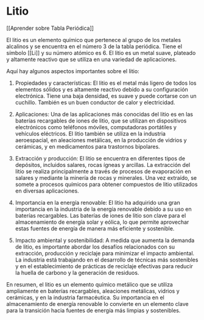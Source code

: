 # Litio

[[Aprender sobre Tabla Periódica]]

El litio es un elemento químico que pertenece al grupo de los metales alcalinos y se encuentra en el número 3 de la tabla periódica. Tiene el símbolo [[Li]] y su número atómico es 6. El litio es un metal suave, plateado y altamente reactivo que se utiliza en una variedad de aplicaciones.

Aquí hay algunos aspectos importantes sobre el litio:

1. Propiedades y características: El litio es el metal más ligero de todos los elementos sólidos y es altamente reactivo debido a su configuración electrónica. Tiene una baja densidad, es suave y puede cortarse con un cuchillo. También es un buen conductor de calor y electricidad.
    
2. Aplicaciones: Una de las aplicaciones más conocidas del litio es en las baterías recargables de iones de litio, que se utilizan en dispositivos electrónicos como teléfonos móviles, computadoras portátiles y vehículos eléctricos. El litio también se utiliza en la industria aeroespacial, en aleaciones metálicas, en la producción de vidrios y cerámicas, y en medicamentos para trastornos bipolares.
    
3. Extracción y producción: El litio se encuentra en diferentes tipos de depósitos, incluidos salares, rocas ígneas y arcillas. La extracción del litio se realiza principalmente a través de procesos de evaporación en salares y mediante la minería de rocas y minerales. Una vez extraído, se somete a procesos químicos para obtener compuestos de litio utilizados en diversas aplicaciones.
    
4. Importancia en la energía renovable: El litio ha adquirido una gran importancia en la industria de la energía renovable debido a su uso en baterías recargables. Las baterías de iones de litio son clave para el almacenamiento de energía solar y eólica, lo que permite aprovechar estas fuentes de energía de manera más eficiente y sostenible.
    
5. Impacto ambiental y sostenibilidad: A medida que aumenta la demanda de litio, es importante abordar los desafíos relacionados con su extracción, producción y reciclaje para minimizar el impacto ambiental. La industria está trabajando en el desarrollo de técnicas más sostenibles y en el establecimiento de prácticas de reciclaje efectivas para reducir la huella de carbono y la generación de residuos.
    

En resumen, el litio es un elemento químico metálico que se utiliza ampliamente en baterías recargables, aleaciones metálicas, vidrios y cerámicas, y en la industria farmacéutica. Su importancia en el almacenamiento de energía renovable lo convierte en un elemento clave para la transición hacia fuentes de energía más limpias y sostenibles.
